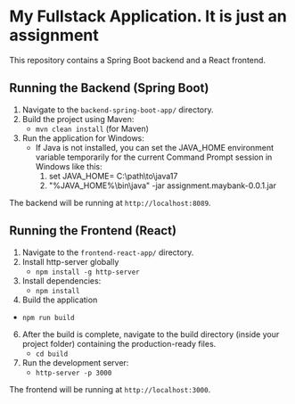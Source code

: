 # My Fullstack Application. It is just an assignment

This repository contains a Spring Boot backend and a React frontend.

## Running the Backend (Spring Boot)

1. Navigate to the `backend-spring-boot-app/` directory.
2. Build the project using Maven:
   - `mvn clean install` (for Maven)
3. Run the application for Windows:
   - If Java is not installed, you can set the JAVA_HOME environment variable temporarily for the current Command Prompt session in Windows like this:
      1.	set JAVA_HOME= C:\path\to\java17
      2.	"%JAVA_HOME%\bin\java" -jar assignment.maybank-0.0.1.jar

   
The backend will be running at `http://localhost:8089`.

## Running the Frontend (React)

1. Navigate to the `frontend-react-app/` directory.
2. Install http-server globally
    - `npm install -g http-server`
4. Install dependencies:
   - `npm install`
5. Build the application
  - `npm run build`
6. After the build is complete, navigate to the build directory (inside your project folder) containing the production-ready files.
   - `cd build`
7. Run the development server:
   - `http-server -p 3000`

The frontend will be running at `http://localhost:3000`.
